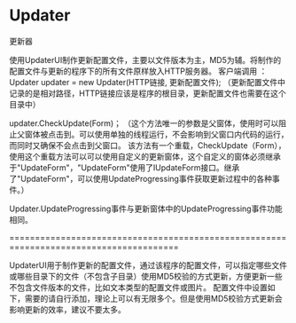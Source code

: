 # Updater
更新器

使用UpdaterUI制作更新配置文件，主要以文件版本为主，MD5为辅。将制作的配置文件与更新的程序下的所有文件原样放入HTTP服务器。
客户端调用 ：
Updater updater = new Updater(HTTP链接, 更新配置文件);
（更新配置文件中记录的是相对路径，HTTP链接应该是程序的根目录，更新配置文件也需要在这个目录中）


updater.CheckUpdate(Form)；
（这个方法唯一的参数是父窗体，使用时可以阻止父窗体被点击到。可以使用单独的线程运行，不会影响到父窗口内代码的运行，而同时又确保不会点击到父窗口。
该方法有一个重载，CheckUpdate<T>（Form），使用这个重载方法可以可以使用自定义的更新窗体，这个自定义的窗体必须继承于"UpdateForm"，"UpdateForm"使用了IUpdateForm接口。继承了"UpdateForm"，可以使用UpdateProgressing事件获取更新过程中的各种事件。）
  
Updater.UpdateProgressing事件与更新窗体中的UpdateProgressing事件功能相同。


=======================================================================================


UpdaterUI用于制作更新的配置文件，通过该程序的配置文件，可以指定哪些文件或哪些目录下的文件（不包含子目录）使用MD5校验的方式更新，方便更新一些不包含文件版本的文件，比如文本类型的配置文件或图片。
配置文件中设置如下，需要的请自行添加，理论上可以有无限多个。但是使用MD5校验方式更新会影响更新的效率，建议不要太多。


<appSettings>
    <add key="MD5Hash_File_1" value="文件1"/>
    <add key="MD5Hash_File_2" value="文件2"/>
    <add key="MD5Hash_File_3" value="bin\文件3"/>
    <add key="MD5Hash_File_x" value="bin\data\文件x"/>
    <add key="MD5Hash_Directory_1" value="bin\data\"/>
    <add key="MD5Hash_Directory_2" value="bin\image\"/>
    <add key="MD5Hash_Directory_3" value="bin\gif\"/>
    <add key="MD5Hash_Directory_x" value="bin\xxxxx\"/>
</appSettings>
